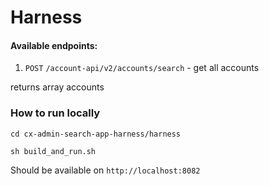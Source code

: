 # Harness

#### Available endpoints:

1. `POST` `/account-api/v2/accounts/search` - get all accounts

returns array accounts

### How to run locally

`cd cx-admin-search-app-harness/harness`

`sh build_and_run.sh`

Should be available on `http://localhost:8082`